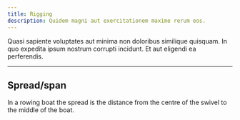 ```yaml
---
title: Rigging
description: Quidem magni aut exercitationem maxime rerum eos.
---
```


Quasi sapiente voluptates aut minima non doloribus similique quisquam. In quo expedita ipsum nostrum corrupti incidunt. Et aut eligendi ea perferendis.

---

## Spread/span

In a rowing boat the spread is the distance from the centre of the swivel to the middle of the boat.

